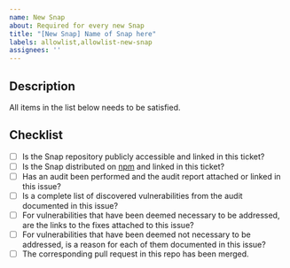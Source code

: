 ```yaml
---
name: New Snap
about: Required for every new Snap
title: "[New Snap] Name of Snap here"
labels: allowlist,allowlist-new-snap
assignees: ''
---
```


## Description

All items in the list below needs to be satisfied.

## Checklist

- [ ] Is the Snap repository publicly accessible and linked in this ticket?
- [ ] Is the Snap distributed on [npm](https://www.npmjs.com/) and linked in this ticket?
- [ ] Has an audit been performed and the audit report attached or linked in this issue?
- [ ] Is a complete list of discovered vulnerabilities from the audit documented in this issue?
- [ ] For vulnerabilities that have been deemed necessary to be addressed, are the links to the fixes attached to this issue?
- [ ] For vulnerabilities that have been deemed not necessary to be addressed, is a reason for each of them documented in this issue?
- [ ] The corresponding pull request in this repo has been merged.
